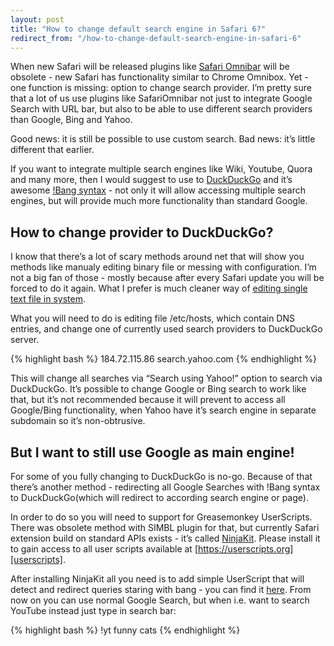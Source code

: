 ```yaml
---
layout: post
title: "How to change default search engine in Safari 6?"
redirect_from: "/how-to-change-default-search-engine-in-safari-6"
---
```


When new Safari will be released plugins like [Safari Omnibar][omnibar] will be obsolete - new Safari has functionality similar to Chrome Omnibox. Yet - one function is missing: option to change search provider. I’m pretty sure that a lot of us use plugins like SafariOmnibar not just to integrate Google Search with URL bar, but also to be able to use different search providers than Google, Bing and Yahoo.

Good news: it is still be possible to use custom search. Bad news: it’s little different that earlier.

If you want to integrate multiple search engines like Wiki, Youtube, Quora and many more, then I would suggest to use to [DuckDuckGo][duckduckgo] and it’s awesome [!Bang syntax][bang] - not only it will allow accessing multiple search engines, but will provide much more functionality than standard Google.

## How to change provider to DuckDuckGo?

I know that there’s a lot of scary methods around net that will show you methods like manualy editing binary file or messing with configuration. I’m not a big fan of those - mostly because after every Safari update you will be forced to do it again. What I prefer is much cleaner way of [editing single text file in system][dns].

What you will need to do is editing file /etc/hosts, which contain DNS entries, and change one of currently used search providers to DuckDuckGo server.

{% highlight bash %}
184.72.115.86 search.yahoo.com
{% endhighlight %}

This will change all searches via “Search using Yahoo!” option to search via DuckDuckGo. It’s possible to change Google or Bing search to work like that, but it’s not recommended because it will prevent to access all Google/Bing functionality, when Yahoo have it’s search engine in separate subdomain so it’s non-obtrusive.

## But I want to still use Google as main engine!

For some of you fully changing to DuckDuckGo is no-go. Because of that there’s another method - redirecting all Google Searches with !Bang syntax to DuckDuckGo(which will redirect to according search engine or page).

In order to do so you will need to support for Greasemonkey UserScripts. There was obsolete method with SIMBL plugin for that, but currently Safari extension build on standard APIs exists - it’s called [NinjaKit][ninjakit]. Please install it to gain access to all user scripts available at [https://userscripts.org][userscripts].

After installing NinjaKit all you need is to add simple UserScript that will detect and redirect queries staring with bang - you can find it [here][gist]. From now on you can use normal Google Search, but when i.e. want to search YouTube instead just type in search bar:

{% highlight bash %}
!yt funny cats
{% endhighlight %}

[bang]: https://duckduckgo.com/bang.html
[dns]: https://help.duckduckgo.com/customer/portal/articles/255650
[duckduckgo]: https://duckduckgo.com
[gist]: https://gist.github.com/1817223
[ninjakit]: https://mac.softpedia.com/get/Internet-Utilities/NinjaKit-for-Safari.shtml
[omnibar]: http://hackemist.com/SafariOmnibar
[userscripts]: https://userscripts.org
